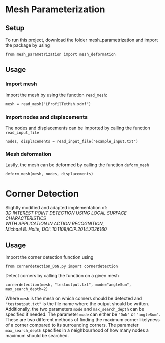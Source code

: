 # Mesh Parameterization
## Setup
To run this project, download the folder mesh_parametrization and import the package by using 
```
from mesh_parametrization import mesh_deformation
```
## Usage
### Import mesh
Import the mesh by using the function `read_mesh`:
```
mesh = read_mesh("LProfilTetMsh.xdmf")
```

### Import nodes and displacements
The nodes and displacements can be imported by calling the function `read_input_file` 
```
nodes, displacements = read_input_file("example_input.txt")
```
### Mesh deformation
Lastly, the mesh can be deformed by calling the function `deform_mesh`
```
deform_mesh(mesh, nodes, displacements)
```

# Corner Detection

Slightly modified and adapted implementation of:  
_3D INTEREST POINT DETECTION USING LOCAL SURFACE CHARACTERISTICS  
WITH APPLICATION IN ACTION RECOGNITION,  
Michael B. Holte, DOI: 10.1109/ICIP.2014.7026160_

## Usage
Import the corner detection function using
```
from cornerdetection_DoN.py import cornerdetection
```
Detect corners by calling the function on a given mesh
```
cornerdetection(mesh, "testoutput.txt", mode="angleSum", max_search_depth=2)
```
Where `mesh` is the mesh on which corners should be detected and `"testoutput.txt"` is the file name where the output should be written. Additionally, the two parameters `mode` and `max_search_depth` can be specified if needed. The parameter `mode` can either be `"DoN"` or `"angleSum"`. These are two different methods of finding the maximum corner likelyness of a corner compared to its surrounding corners. The parameter `max_search_depth` specifies in a neighbourhood of how many nodes a maximum should be searched.